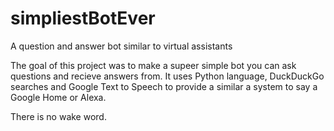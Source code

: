 # simpliestBotEver
A question and answer bot similar to virtual assistants

The goal of this project was to make a supeer simple bot you can ask questions and recieve answers from.
It uses Python language, DuckDuckGo searches and Google Text to Speech to provide a similar a system to say a Google Home or Alexa.

There is no wake word.
